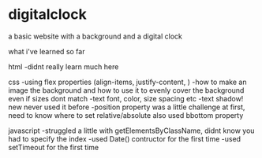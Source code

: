 # digitalclock
a basic website with a background and a digital clock

what i've learned so far

html
-didnt really learn much here



css
-using flex properties (align-items, justify-content, )
-how to make an image the background and how to use it to evenly cover the background even if sizes dont match
-text font, color, size spacing etc
-text shadow! new never used it before
-position property was a little challenge at first, need to know where to set relative/absolute also used bbottom property



javascript
-struggled a little with getElementsByClassName, didnt know you had to specify the index 
-used Date() contructor for the first time
-used setTimeout for the first time 
